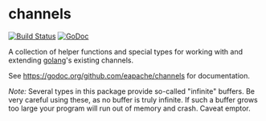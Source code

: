 channels
========

[![Build Status](https://travis-ci.org/eapache/channels.svg?branch=master)](https://travis-ci.org/eapache/channels)
[![GoDoc](https://godoc.org/github.com/eapache/channels?status.png)](https://godoc.org/github.com/eapache/channels)

A collection of helper functions and special types for working with and
extending [golang](http://golang.org/)'s existing channels.

See https://godoc.org/github.com/eapache/channels for documentation.

*Note:* Several types in this package provide so-called "infinite" buffers. Be
very careful using these, as no buffer is truly infinite. If such a buffer
grows too large your program will run out of memory and crash. Caveat emptor.
